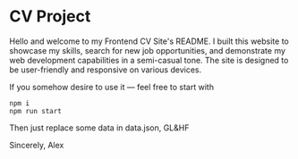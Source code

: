 # CV Project

Hello and welcome to my Frontend CV Site's README. I built this website to showcase my skills, search for new job opportunities, and demonstrate my web development capabilities in a semi-casual tone. The site is designed to be user-friendly and responsive on various devices.

If you somehow desire to use it — feel free to start with
```
npm i
npm run start
```

Then just replace some data in data.json, GL&HF

Sincerely,
Alex